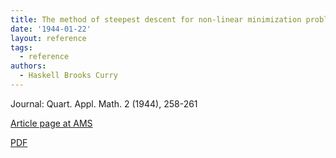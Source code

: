```yaml
---
title: The method of steepest descent for non-linear minimization problems
date: '1944-01-22'
layout: reference
tags:
  - reference
authors:
  - Haskell Brooks Curry
---
```

Journal: Quart. Appl. Math. 2 (1944), 258-261

[Article page at AMS](https://www.ams.org/journals/qam/1944-02-03/S0033-569X-1944-10667-3/)

[PDF](https://www.ams.org/journals/qam/1944-02-03/S0033-569X-1944-10667-3/S0033-569X-1944-10667-3.pdf)

